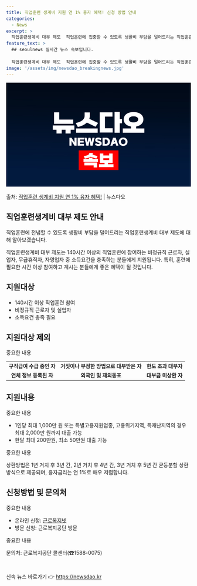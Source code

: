 ```yaml
---
title: 직업훈련 생계비 지원 연 1% 융자 혜택! 신청 방법 안내
categories:
  - News
excerpt: >
  직업훈련생계비 대부 제도  직업훈련에 집중할 수 있도록 생활비 부담을 덜어드리는 직업훈련생계비 대부 제도에 …
feature_text: >
  ## seoulnews 실시간 뉴스 속보입니다.

  직업훈련생계비 대부 제도  직업훈련에 집중할 수 있도록 생활비 부담을 덜어드리는 직업훈련생계비 대부 제도에 …
image: '/assets/img/newsdao_breakingnews.jpg'
---
```


![뉴스다오 속보](/assets/img/newsdao_breakingnews.jpg)

<p>출처: <a href="https://newsdao.kr/4714" rel="dofollow">직업훈련 생계비 지원 연 1% 융자 혜택!</a> | 뉴스다오</p>

<h2 data-ke-size="size26">직업훈련생계비 대부 제도 안내</h2>
직업훈련에 전념할 수 있도록 생활비 부담을 덜어드리는 직업훈련생계비 대부 제도에 대해 알아보겠습니다.

<p data-ke-size="size16">직업훈련생계비 대부 제도는 140시간 이상의 직업훈련에 참여하는 비정규직 근로자, 실업자, 무급휴직자, 자영업자 중 소득요건을 충족하는 분들에게 지원됩니다. 특히, 훈련에 필요한 시간 이상 참여하고 계시는 분들에게 좋은 혜택이 될 것입니다.</p>

<h2 data-ke-size="size26">지원대상</h2>
<ul>
    <li>140시간 이상 직업훈련 참여<br/></li>
    <li>비정규직 근로자 및 실업자</li>
    <li>소득요건 충족 필요</li>
</ul>

<h2 data-ke-size="size26">지원대상 제외</h2>
중요한 내용
<table>
    <tr>
        <td style="text-align: center; height: 17px;"><b>구직급여 수급 중인 자</b></td>
        <td style="text-align: center; height: 17px;"><b>거짓이나 부정한 방법으로 대부받은 자</b></td>
        <td style="text-align: center; height: 17px;"><b>한도 초과 대부자</b></td>
    </tr>
    <tr>
        <td style="text-align: center; height: 17px;"><b>연체 정보 등록된 자</b></td>
        <td style="text-align: center; height: 17px;"><b>외국인 및 재외동포</b></td>
        <td style="text-align: center; height: 17px;"><b>대부금 미상환 자</b></td>
    </tr>
</table>

<h2 data-ke-size="size26">지원내용</h2>
중요한 내용
<ul>
    <li>1인당 최대 1,000만 원 또는 특별고용지원업종, 고용위기지역, 특재난지역의 경우 최대 2,000만 원까지 대출 가능</li>
    <li>한달 최대 200만원, 최소 50만원 대출 가능</li>
</ul>

중요한 내용
<p data-ke-size="size16">상환방법은 1년 거치 후 3년 간, 2년 거치 후 4년 간, 3년 거치 후 5년 간 균등분할 상환 방식으로 제공되며, 융자금리는 연 1%로 매우 저렴합니다.</p>

<h2 data-ke-size="size26">신청방법 및 문의처</h2>
중요한 내용
<ul>
    <li>온라인 신청: <a href="https://www.kcomwel.or.kr/kcomwel/default.do">근로복지넷</a></li>
    <li>방문 신청: 근로복지공단 방문</li>
</ul>
중요한 내용
<p data-ke-size="size16">문의처: 근로복지공단 콜센터(☎1588-0075)</p>

<p data-ke-size="size16">&nbsp;</p> 

신속 뉴스 바로가기 👉 <a href="https://newsdao.kr" rel="dofollow">https://newsdao.kr</a>



